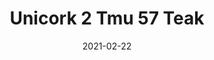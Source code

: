 ---
tags: 
  - "To Market"
  - "Cork Flooring"
title: "Unicork 2 Tmu 57 Teak"
designer: "To Market"
image_primary: "img/TMU%2057%20TEAK.jpg"
href: "https://www.tomkt.com/unicork-2-swatches"
description: "11.82%22%20x%2023.63%22%20TILES"
category: "cork-flooring"
subtitle: ""
manufacturer: "ToMarket"
slug: "/manufacturers/tomarket/cork-flooring/to-market-unicork-2-tmu-57-teak"
date: "2021-02-22"
---